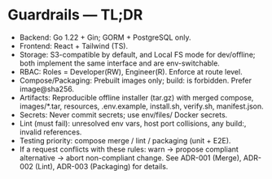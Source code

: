 # Guardrails — TL;DR
- Backend: Go 1.22 + Gin; GORM + PostgreSQL only.
- Frontend: React + Tailwind (TS).
- Storage: S3-compatible by default, and Local FS mode for dev/offline; both implement the same interface and are env-switchable.
- RBAC: Roles = Developer(RW), Engineer(R). Enforce at route level.
- Compose/Packaging: Prebuilt images only; build: is forbidden. Prefer image@sha256.
- Artifacts: Reproducible offline installer (tar.gz) with merged compose, images/*.tar, resources, .env.example, install.sh, verify.sh, manifest.json.
- Secrets: Never commit secrets; use env/files/ Docker secrets.
- Lint (must fail): unresolved env vars, host port collisions, any build:, invalid references.
- Testing priority: compose merge / lint / packaging (unit + E2E).
- If a request conflicts with these rules: warn → propose compliant alternative → abort non-compliant change. See ADR-001 (Merge), ADR-002 (Lint), ADR-003 (Packaging) for details.